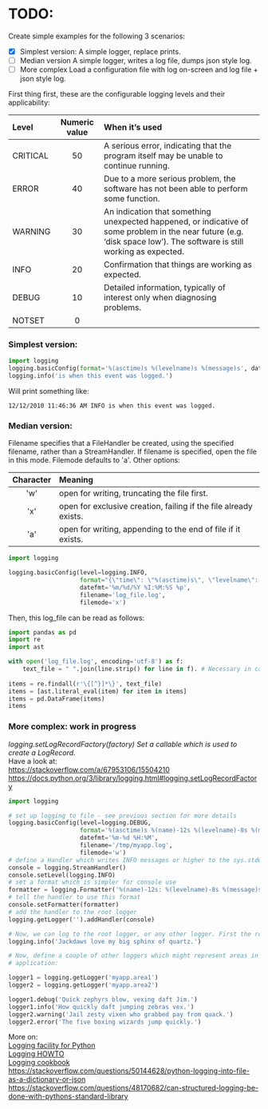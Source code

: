 # TODO:
Create simple examples for the following 3 scenarios:

- [X] Simplest version:
  A simple logger, replace prints.
- [ ] Median version
  A simple logger, writes a log file, dumps json style log.
- [ ] More complex
 Load a configuration file with log on-screen and log file + json style log.

First thing first, these are the configurable logging levels and their applicability:

<div align="center">

| Level      | Numeric value | When it’s used |
| :---       |    :---:      | :--- |
| CRITICAL   |     50        | A serious error, indicating that the program itself may be unable to continue running. |
| ERROR      |     40        | Due to a more serious problem, the software has not been able to perform some function. |
| WARNING    |     30        | An indication that something unexpected happened, or indicative of some problem in the near future (e.g. ‘disk space low’). The software is still working as expected. |
| INFO       |     20        | Confirmation that things are working as expected. |
| DEBUG      |     10        | Detailed information, typically of interest only when diagnosing problems. |
| NOTSET     |      0        |

</div>

### Simplest version:
```python
import logging
logging.basicConfig(format='%(asctime)s %(levelname)s %(message)s', datefmt='%m/%d/%Y %I:%M:%S %p', level=logging.INFO)
logging.info('is when this event was logged.')
```
Will print something like:
```
12/12/2010 11:46:36 AM INFO is when this event was logged.
```

### Median version:

Filename specifies that a FileHandler be created, using the specified filename, rather than a StreamHandler.
If filename is specified, open the file in this mode. Filemode defaults to 'a'. Other options:   


| Character | Meaning |
| :---: | :--- |
| 'w' | open for writing, truncating the file first. |
| 'x' | open for exclusive creation, failing if the file already exists. |
| 'a' | open for writing, appending to the end of file if it exists. |


```python
import logging

logging.basicConfig(level=logging.INFO,
                    format="{\"time\": \"%(asctime)s\", \"levelname\": \"%(levelname)s\", \"message\": \"%(message)s\"},",
                    datefmt='%m/%d/%Y %I:%M:%S %p',
                    filename='log_file.log',
                    filemode='x')
```
Then, this log_file can be read as follows:

```python
import pandas as pd
import re
import ast

with open('log_file.log', encoding='utf-8') as f:
    text_file = " ".join(line.strip() for line in f). # Necessary in case there are newline (\n) characters in the message
    
items = re.findall(r'\{[^}]*\}', text_file)
items = [ast.literal_eval(item) for item in items]
items = pd.DataFrame(items)
items
```

### More complex: work in progress

*logging.setLogRecordFactory(factory)
Set a callable which is used to create a LogRecord.*  
Have a look at:    
https://stackoverflow.com/a/67953106/15504210   
https://docs.python.org/3/library/logging.html#logging.setLogRecordFactory   


```python
import logging

# set up logging to file - see previous section for more details
logging.basicConfig(level=logging.DEBUG,
                    format='%(asctime)s %(name)-12s %(levelname)-8s %(message)s',
                    datefmt='%m-%d %H:%M',
                    filename='/tmp/myapp.log',
                    filemode='w')
# define a Handler which writes INFO messages or higher to the sys.stderr
console = logging.StreamHandler()
console.setLevel(logging.INFO)
# set a format which is simpler for console use
formatter = logging.Formatter('%(name)-12s: %(levelname)-8s %(message)s')
# tell the handler to use this format
console.setFormatter(formatter)
# add the handler to the root logger
logging.getLogger('').addHandler(console)

# Now, we can log to the root logger, or any other logger. First the root...
logging.info('Jackdaws love my big sphinx of quartz.')

# Now, define a couple of other loggers which might represent areas in your
# application:

logger1 = logging.getLogger('myapp.area1')
logger2 = logging.getLogger('myapp.area2')

logger1.debug('Quick zephyrs blow, vexing daft Jim.')
logger1.info('How quickly daft jumping zebras vex.')
logger2.warning('Jail zesty vixen who grabbed pay from quack.')
logger2.error('The five boxing wizards jump quickly.')
```


More on:   
[Logging facility for Python](https://docs.python.org/3/library/logging.html)  
[Logging HOWTO](https://docs.python.org/3/howto/logging.html#logging-basic-tutorial)  
[Logging cookbook](https://docs.python.org/3/howto/logging-cookbook.html)  
https://stackoverflow.com/questions/50144628/python-logging-into-file-as-a-dictionary-or-json  
https://stackoverflow.com/questions/48170682/can-structured-logging-be-done-with-pythons-standard-library  
